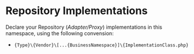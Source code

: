 # Repository Implementations

Declare your Repository (_Adapter/Proxy_) implementations in this namespace, using the following convension:
- `{Type}\{Vendor}\[...{BusinessNamespace}]\{ImplementationClass.php}`
